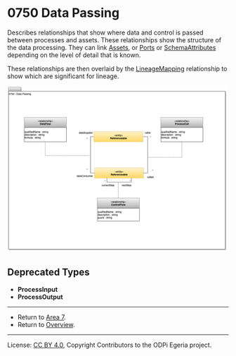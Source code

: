 <!-- SPDX-License-Identifier: CC-BY-4.0 -->
<!-- Copyright Contributors to the ODPi Egeria project. -->

# 0750 Data Passing

Describes relationships that show where data and control is passed between processes and assets.
These relationships show the structure of the data processing.
They can link [Assets](0010-Base-Model.md), or [Ports](0217-Ports.md) or [SchemaAttributes](0505-Schema-Attributes.md)
depending on the level of detail that is known.

These relationships are then overlaid by the [LineageMapping](0770-Lineage-Mapping.md) relationship to
show which are significant for lineage.


![UML](0750-Data-Passing.png#pagewidth)


## Deprecated Types

* **ProcessInput**
* **ProcessOutput**

---

* Return to [Area 7](Area-7-models.md).
* Return to [Overview](.).

----
License: [CC BY 4.0](https://creativecommons.org/licenses/by/4.0/),
Copyright Contributors to the ODPi Egeria project.